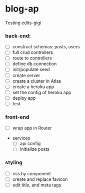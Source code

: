 # blog-ap
Testing edits-gigi

### back-end:

- [ ] construct schemas: posts, users
- [ ] full crud controllers
- [ ] route to controllers
- [ ] define db connection
- [ ] init/populate seed
- [ ] create server
- [ ] create a cluster in Atlas
- [ ] create a heroku app
- [ ] set the config of heroku app
- [ ] deploy app
- [ ] test

### front-end

- [ ] wrap app in Router
- services
  - [ ] api config
  - [ ] initialize posts

### styling

- [ ] css by component
- [ ] create and replace favicon
- [ ] edit title, and meta tags
